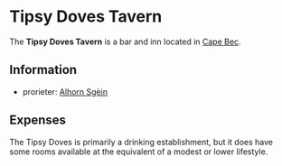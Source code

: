 # Tipsy Doves Tavern

The **Tipsy Doves Tavern** is a bar and inn located in [Cape Bec](index.md).

## Information

- prorieter: [Alhorn Sgèin](../citizenry/alhorn-sgein.md)

## Expenses

The Tipsy Doves is primarily a drinking establishment, but it does have some rooms available at the equivalent of a modest or lower lifestyle.

